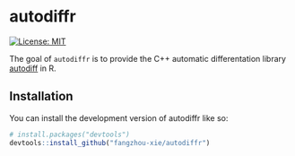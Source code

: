 
<!-- README.md is generated from README.Rmd. Please edit that file -->

# autodiffr

<!-- badges: start -->

[![License:
MIT](https://img.shields.io/badge/License-MIT-yellow.svg)](https://opensource.org/licenses/MIT)
<!-- badges: end -->

The goal of `autodiffr` is to provide the C++ automatic differentation
library [autodiff](https://github.com/autodiff/autodiff/) in R.

## Installation

You can install the development version of autodiffr like so:

``` r
# install.packages("devtools")
devtools::install_github("fangzhou-xie/autodiffr")
```
